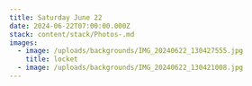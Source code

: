 ```yaml
---
title: Saturday June 22
date: 2024-06-22T07:00:00.000Z
stack: content/stack/Photos-.md
images:
  - image: /uploads/backgrounds/IMG_20240622_130427555.jpg
    title: locket
  - image: /uploads/backgrounds/IMG_20240622_130421008.jpg
---
```


